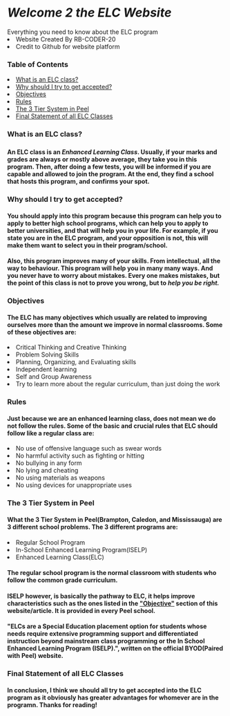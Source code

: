 <html>
  <head>
    <meta charset="utf-8">
    <meta name="viewport" content="width=device-width">
    <link href="style.css" rel="stylesheet" type="text/css" />
   <meta charset="utf-8">
   <meta name="viewport" content="width=device-width">
   <h1><em>Welcome 2 the ELC Website</em></h1>
  </head>
<body>
    Everything you need to know about the ELC program
  <li>Website Created By RB-CODER-20</li>
  <li>Credit to Github for website platform</li>
   <link href="style.css" rel="stylesheet" type="text/css" />
  <h3>Table of Contents</h3>
  <li><a href="#paraOne">What is an ELC class?</a></li>
  <li><a href="#paraTwo">Why should I try to get accepted?</a></li>
  <li><a href="#paraThree">Objectives</a></li>
  <li><a href="#paraFour">Rules</a></li>
  <li><a href="#paraFive">The 3 Tier System in Peel</a></li>
  <li><a href="#paraSix">Final Statement of all ELC Classes</a></li>
  
  <h3 id="paraOne">What is an ELC class?<h3> 
  <h4>An <strong>ELC</strong> class is an <em>Enhanced Learning Class</em>. Usually, if your marks and grades are always or mostly above average, they take you in this program. Then, after doing a few tests, you will be informed if you are capable and allowed to join the program. At the end, they find a school that hosts this program, and confirms your spot.</h4>

  <h3 id="paraTwo">Why should I try to get accepted?</h3>
  <h4>You should apply into this program because this program can help you to apply to better high school programs, which can help you to apply to better universities, and that will help you in your life. For example, if you state you are in the ELC program, and your opposition is not, this will make them want to select you in their program/school.</h4>
  <h4>Also, this program improves many of your skills. From intellectual, all the way to behaviour. This program will help you in many many ways. And you never have to worry about mistakes. Every one makes mistakes, but the point of this class is not to prove you wrong, but to <em>help you be right.</em></h4>
  
  <h3 id="paraThree">Objectives</h3>
<h4>The ELC has many objectives which usually are related to improving ourselves more than the amount we improve in normal classrooms. Some of these objectives are:</h4>
<li>Critical Thinking and Creative Thinking</li>
<li>Problem Solving Skills</li>
<li>Planning, Organizing, and Evaluating skills</li>
<li>Independent learning</li>
<li>Self and Group Awareness</li>
<li>Try to learn more about the regular curriculum, than just doing the work</li>

<h3 id="paraFour">Rules</h3>
<h4>Just because we are an enhanced learning class, does not mean we do not follow the rules. Some of the basic and crucial rules that ELC should follow like a regular class are:</h4>
<li>No use of offensive language such as swear words</li>
<li>No harmful activity such as fighting or hitting</li>
<li>No bullying in any form</li>
<li>No lying and cheating</li>
<li>No using materials as weapons</li>
<li>No using devices for unappropriate uses</li>

<h3 id="paraFive">The 3 Tier System in Peel</h3>
<h4>What the 3 Tier System in Peel(Brampton, Caledon, and Mississauga) are 3 different school problems. The 3 different programs are:</h4>
<li>Regular School Program</li>
<li>In-School Enhanced Learning Program(ISELP)</li>
<li>Enhanced Learning Class(ELC)</li>
  
  <h4>The regular school program is the normal classroom with students who follow the common grade  curriculum.</h4>
  <h4>ISELP however, is basically the pathway to ELC, it helps improve characteristics such as the ones listed in the <a href="#paraThree">"Objective"</a> section of this website/article. It is provided in every Peel school.</h4>
  <h4>"ELCs are a Special Education placement option for students whose needs require extensive programming support and differentiated instruction beyond mainstream class programming or the In School Enhanced Learning Program (ISELP).", written on the official BYOD(Paired with Peel) website. ​</h4>
  
  <h3 id="paraSix">Final Statement of all ELC Classes</h3>

<h4>In conclusion, I think we should all try to get accepted into the ELC program as it obviously has greater advantages for whomever are in the programn. Thanks for reading!</h4>
  <body>
</html>
